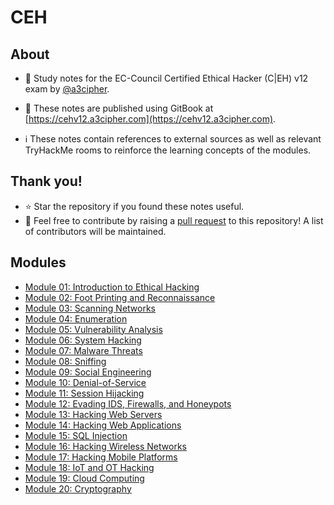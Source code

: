 # CEH

## About
- :notebook: Study notes for the EC-Council Certified Ethical Hacker (C|EH) v12 exam by [@a3cipher](https://github.com/a3cipher).

- :rocket: These notes are published using GitBook at [https://cehv12.a3cipher.com](https://cehv12.a3cipher.com).

- :information_source: These notes contain references to external sources as well as relevant TryHackMe rooms to reinforce the learning concepts of the modules.

## Thank you!
- :star: Star the repository if you found these notes useful.
- :raised_hands: Feel free to contribute by raising a [pull request](https://github.com/a3cipher/CEH/pulls) to this repository! A list of contributors will be maintained.

## Modules

- [Module 01: Introduction to Ethical Hacking](module_01)
- [Module 02: Foot Printing and Reconnaissance](module_02)
- [Module 03: Scanning Networks](module_03)
- [Module 04: Enumeration](module_04)
- [Module 05: Vulnerability Analysis](module_05)
- [Module 06: System Hacking](module_06)
- [Module 07: Malware Threats](module_07)
- [Module 08: Sniffing](module_08)
- [Module 09: Social Engineering](module_09)
- [Module 10: Denial-of-Service](module_10)
- [Module 11: Session Hijacking](module_11)
- [Module 12: Evading IDS, Firewalls, and Honeypots](module_12)
- [Module 13: Hacking Web Servers](module_13)
- [Module 14: Hacking Web Applications](module_14)
- [Module 15: SQL Injection](module_15)
- [Module 16: Hacking Wireless Networks](module_16)
- [Module 17: Hacking Mobile Platforms](module_17)
- [Module 18: IoT and OT Hacking](module_18)
- [Module 19: Cloud Computing](module_19)
- [Module 20: Cryptography](module_20)
